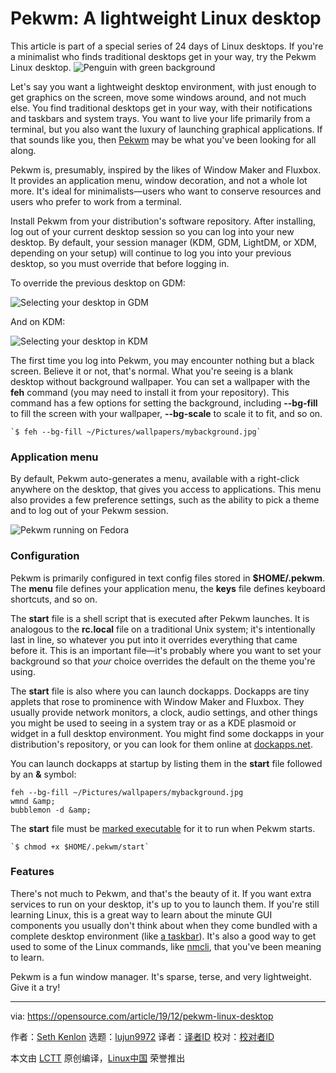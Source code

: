 [#]: collector: (lujun9972)
[#]: translator: (geekpi)
[#]: reviewer: ( )
[#]: publisher: ( )
[#]: url: ( )
[#]: subject: (Pekwm: A lightweight Linux desktop)
[#]: via: (https://opensource.com/article/19/12/pekwm-linux-desktop)
[#]: author: (Seth Kenlon https://opensource.com/users/seth)

Pekwm: A lightweight Linux desktop
======
This article is part of a special series of 24 days of Linux desktops.
If you're a minimalist who finds traditional desktops get in your way,
try the Pekwm Linux desktop.
![Penguin with green background][1]

Let's say you want a lightweight desktop environment, with just enough to get graphics on the screen, move some windows around, and not much else. You find traditional desktops get in your way, with their notifications and taskbars and system trays. You want to live your life primarily from a terminal, but you also want the luxury of launching graphical applications. If that sounds like you, then [Pekwm][2] may be what you've been looking for all along.

Pekwm is, presumably, inspired by the likes of Window Maker and Fluxbox. It provides an application menu, window decoration, and not a whole lot more. It's ideal for minimalists—users who want to conserve resources and users who prefer to work from a terminal.

Install Pekwm from your distribution's software repository. After installing, log out of your current desktop session so you can log into your new desktop. By default, your session manager (KDM, GDM, LightDM, or XDM, depending on your setup) will continue to log you into your previous desktop, so you must override that before logging in.

To override the previous desktop on GDM:

![Selecting your desktop in GDM][3]

And on KDM:

![Selecting your desktop in KDM][4]

The first time you log into Pekwm, you may encounter nothing but a black screen. Believe it or not, that's normal. What you're seeing is a blank desktop without background wallpaper. You can set a wallpaper with the **feh** command (you may need to install it from your repository). This command has a few options for setting the background, including **\--bg-fill** to fill the screen with your wallpaper, **\--bg-scale** to scale it to fit, and so on.


```
`$ feh --bg-fill ~/Pictures/wallpapers/mybackground.jpg`
```

### Application menu

By default, Pekwm auto-generates a menu, available with a right-click anywhere on the desktop, that gives you access to applications. This menu also provides a few preference settings, such as the ability to pick a theme and to log out of your Pekwm session.

![Pekwm running on Fedora][5]

### Configuration

Pekwm is primarily configured in text config files stored in **$HOME/.pekwm**. The **menu** file defines your application menu, the **keys** file defines keyboard shortcuts, and so on.

The **start** file is a shell script that is executed after Pekwm launches. It is analogous to the **rc.local** file on a traditional Unix system; it's intentionally last in line, so whatever you put into it overrides everything that came before it. This is an important file—it's probably where you want to set your background so that _your_ choice overrides the default on the theme you're using. 

The **start** file is also where you can launch dockapps. Dockapps are tiny applets that rose to prominence with Window Maker and Fluxbox. They usually provide network monitors, a clock, audio settings, and other things you might be used to seeing in a system tray or as a KDE plasmoid or widget in a full desktop environment. You might find some dockapps in your distribution's repository, or you can look for them online at [dockapps.net][6].

You can launch dockapps at startup by listing them in the **start** file followed by an **&amp;** symbol:


```
feh --bg-fill ~/Pictures/wallpapers/mybackground.jpg
wmnd &amp;
bubblemon -d &amp;
```

The **start** file must be [marked executable][7] for it to run when Pekwm starts.


```
`$ chmod +x $HOME/.pekwm/start`
```

### Features

There's not much to Pekwm, and that's the beauty of it. If you want extra services to run on your desktop, it's up to you to launch them. If you're still learning Linux, this is a great way to learn about the minute GUI components you usually don't think about when they come bundled with a complete desktop environment (like [a taskbar][8]). It's also a good way to get used to some of the Linux commands, like [nmcli][9], that you've been meaning to learn.

Pekwm is a fun window manager. It's sparse, terse, and very lightweight. Give it a try!

--------------------------------------------------------------------------------

via: https://opensource.com/article/19/12/pekwm-linux-desktop

作者：[Seth Kenlon][a]
选题：[lujun9972][b]
译者：[译者ID](https://github.com/译者ID)
校对：[校对者ID](https://github.com/校对者ID)

本文由 [LCTT](https://github.com/LCTT/TranslateProject) 原创编译，[Linux中国](https://linux.cn/) 荣誉推出

[a]: https://opensource.com/users/seth
[b]: https://github.com/lujun9972
[1]: https://opensource.com/sites/default/files/styles/image-full-size/public/lead-images/linux_penguin_green.png?itok=ENdVzW22 (Penguin with green background)
[2]: http://www.pekwm.org/
[3]: https://opensource.com/sites/default/files/uploads/advent-gdm_1.jpg (Selecting your desktop in GDM)
[4]: https://opensource.com/sites/default/files/uploads/advent-enlightenment-kdm_0.jpg (Selecting your desktop in KDM)
[5]: https://opensource.com/sites/default/files/uploads/advent-pekwm.jpg (Pekwm running on Fedora)
[6]: http://dockapps.net
[7]: https://opensource.com/article/19/6/understanding-linux-permissions
[8]: https://opensource.com/article/19/1/productivity-tool-tint2
[9]: https://opensource.com/article/19/5/set-static-network-connection-linux
